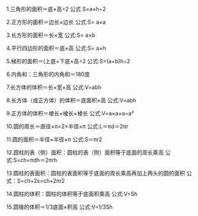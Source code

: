 1.三角形的面积＝底×高÷2   公式 S=a×h÷2

2.正方形的面积＝边长×边长  公式:S= a×a

3.长方形的面积＝长×宽     公式:S= a×b

4.平行四边形的面积＝底×高  公式:S= a×h

5.梯形的面积＝(上底+下底×高÷2 公式:S=(a+b)h÷2

6.内角和：三角形的内角和＝180度

7.长方体的体积＝长×宽×高   公式:V=abh

8.长方体（或正方体）的体积＝底面积×高  公式:V=abh

9.正方体的体积＝棱长×棱长×棱长  公式:V=a×a×a=a³

10.圆的周长＝直径×π=2×半径×π  公式:L＝πd＝2πr

11.圆的面积＝半径×半径×π   公式:S＝πr2

12.圆柱的表（侧）面积：圆柱的表（侧）面积等于底面的周长乘高  公式:S=ch=πdh＝2πrh

13.圆柱的表面积：圆柱的表面积等于底面的周长乘高再加上两头的圆的面积 公式：S=ch+2s=ch+2πr2

14.圆柱的体积：圆柱的体积等于底面积乘高  公式:V=Sh

15.圆锥的体积＝1/3底面×积高 公式:V=1/3Sh




